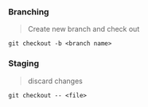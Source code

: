 ### Branching

> Create new branch and check out

`git checkout -b <branch name>`

### Staging

> discard changes

`git checkout -- <file>`
